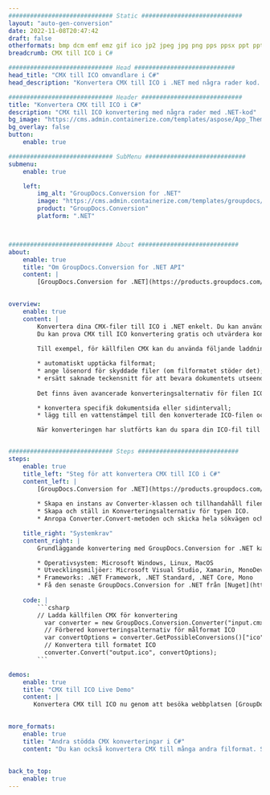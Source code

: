 ```yaml
---
############################# Static ############################
layout: "auto-gen-conversion"
date: 2022-11-08T20:47:42
draft: false
otherformats: bmp dcm emf emz gif ico jp2 jpeg jpg png pps ppsx ppt pptx psb psd svg svgz tga tif tiff webp wmf wmz
breadcrumb: CMX till ICO i C#

############################# Head ############################
head_title: "CMX till ICO omvandlare i C#"
head_description: "Konvertera CMX till ICO i .NET med några rader kod. Använd GroupDocs Document Conversion API för att konvertera över 160 filformat."

############################# Header ############################
title: "Konvertera CMX till ICO i C#"
description: "CMX till ICO konvertering med några rader med .NET-kod"
bg_image: "https://cms.admin.containerize.com/templates/aspose/App_Themes/V3/images/bg/header1.png"
bg_overlay: false
button:
    enable: true

############################# SubMenu ############################
submenu:
    enable: true

    left:
        img_alt: "GroupDocs.Conversion for .NET"
        image: "https://cms.admin.containerize.com/templates/groupdocs/images/product-logos/90x90-noborder/groupdocs-conversion-net.png"
        product: "GroupDocs.Conversion"
        platform: ".NET"



############################# About ############################
about:
    enable: true
    title: "Om GroupDocs.Conversion for .NET API"
    content: |
        [GroupDocs.Conversion for .NET](https://products.groupdocs.com/conversion/net/) kan användas för att konvertera Microsoft Word, Excel, PowerPoint, PDF, Visio och andra format. GroupDocs.Conversion är ett fristående API som är lämpligt för back-end och interna system där hög prestanda krävs. Det beror inte på någon programvara som Microsoft eller Open Office.
    

overview:
    enable: true
    content: |
        Konvertera dina CMX-filer till ICO i .NET enkelt. Du kan använda bara ett par C# kodrader i valfri plattform som du vill, som - Windows, Linux, macOS.
        Du kan prova CMX till ICO konvertering gratis och utvärdera konverteringsresultatens kvalitet. Tillsammans med enkla filkonverteringsscenarier kan du prova mer avancerade alternativ för att ladda källfilen CMX och för att spara resultatet ICO. 
        
        Till exempel, för källfilen CMX kan du använda följande laddningsalternativ:

        * automatiskt upptäcka filformat;
        * ange lösenord för skyddade filer (om filformatet stöder det);
        * ersätt saknade teckensnitt för att bevara dokumentets utseende.
        
        Det finns även avancerade konverteringsalternativ för filen ICO:

        * konvertera specifik dokumentsida eller sidintervall;
        * lägg till en vattenstämpel till den konverterade ICO-filen och många fler.

        När konverteringen har slutförts kan du spara din ICO-fil till den lokala filsökvägen eller någon tredje parts lagring som FTP, Amazon S3, Google Drive, Dropbox etc. Observera - för att konvertera CMX till {{ TO}} det finns inget behov av någon ytterligare programvara installerad - som MS Office, Open Office, Adobe Acrobat Reader etc.


############################# Steps ############################
steps:
    enable: true
    title_left: "Steg för att konvertera CMX till ICO i C#"
    content_left: |
        [GroupDocs.Conversion for .NET](https://products.groupdocs.com/conversion/net/) gör det enkelt för utvecklare att konvertera en CMX-fil till ICO med några rader kod.
        
        * Skapa en instans av Converter-klassen och tillhandahåll filen CMX med den fullständiga sökvägen
        * Skapa och ställ in Konverteringsalternativ för typen ICO.
        * Anropa Converter.Convert-metoden och skicka hela sökvägen och formatet (ICO) som en parameter

    title_right: "Systemkrav"
    content_right: |
        Grundläggande konvertering med GroupDocs.Conversion for .NET kan göras med bara några enkla steg. Våra API:er stöds på alla större plattformar och operativsystem. Innan du kör koden nedan, se till att du har följande förutsättningar installerade på ditt system.

        * Operativsystem: Microsoft Windows, Linux, MacOS
        * Utvecklingsmiljöer: Microsoft Visual Studio, Xamarin, MonoDevelop
        * Frameworks: .NET Framework, .NET Standard, .NET Core, Mono
        * Få den senaste GroupDocs.Conversion for .NET från [Nuget](https://www.nuget.org/packages/groupdocs.conversion)
         
    code: |
        ```csharp    
        // Ladda källfilen CMX för konvertering
          var converter = new GroupDocs.Conversion.Converter("input.cmx");
          // Förbered konverteringsalternativ för målformat ICO
          var convertOptions = converter.GetPossibleConversions()["ico"].ConvertOptions;
          // Konvertera till formatet ICO
          converter.Convert("output.ico", convertOptions);
        ```

demos:
    enable: true
    title: "CMX till ICO Live Demo"
    content: |
       Konvertera CMX till ICO nu genom att besöka webbplatsen [GroupDocs.Conversion App](https://products.groupdocs.app/conversion/family). Onlinedemo har följande fördelar
          

more_formats:
    enable: true
    title: "Andra stödda CMX konverteringar i C#"
    content: "Du kan också konvertera CMX till många andra filformat. Se listan nedan."
       
       
back_to_top:
    enable: true
---
```

